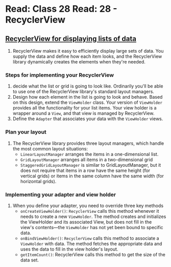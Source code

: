 # Read: Class 28 Read: 28 - RecyclerView

## [RecyclerView for displaying lists of data](https://developer.android.com/guide/topics/ui/layout/recyclerview#java)

1. RecyclerView makes it easy to efficiently display large sets of data. You supply the data and define how each item looks, and the RecyclerView library dynamically creates the elements when they're needed.

### Steps for implementing your RecyclerView

1. decide what the list or grid is going to look like. Ordinarily you'll be able to use one of the RecyclerView library's standard layout managers.
1. Design how each element in the list is going to look and behave. Based on this design, extend the `ViewHolder` class. Your version of `ViewHolder` provides all the functionality for your list items. Your view holder is a wrapper around a `View`, and that view is managed by RecyclerView.
1. Define the `Adapter` that associates your data with the `ViewHolder` views.

### Plan your layout

1. The RecyclerView library provides three layout managers, which handle the most common layout situations:
   - `LinearLayoutManager` arranges the items in a one-dimensional list.
   - `GridLayoutManager` arranges all items in a two-dimensional grid
   - `StaggeredGridLayoutManager` is similar to GridLayoutManager, but it does not require that items in a row have the same height (for vertical grids) or items in the same column have the same width (for horizontal grids).

### Implementing your adapter and view holder

1. When you define your adapter, you need to override three key methods
   - `onCreateViewHolder()`: `RecyclerView` calls this method whenever it needs to create a new `ViewHolder`. The method creates and initializes the ViewHolder and its associated View, but does not fill in the view's contents—the `ViewHolder` has not yet been bound to specific data.
   - `onBindViewHolder()`: `RecyclerView` calls this method to associate a `ViewHolder` with data. The method fetches the appropriate data and uses the data to fill in the view holder's layout.
   - `getItemCount()`: RecyclerView calls this method to get the size of the data set.